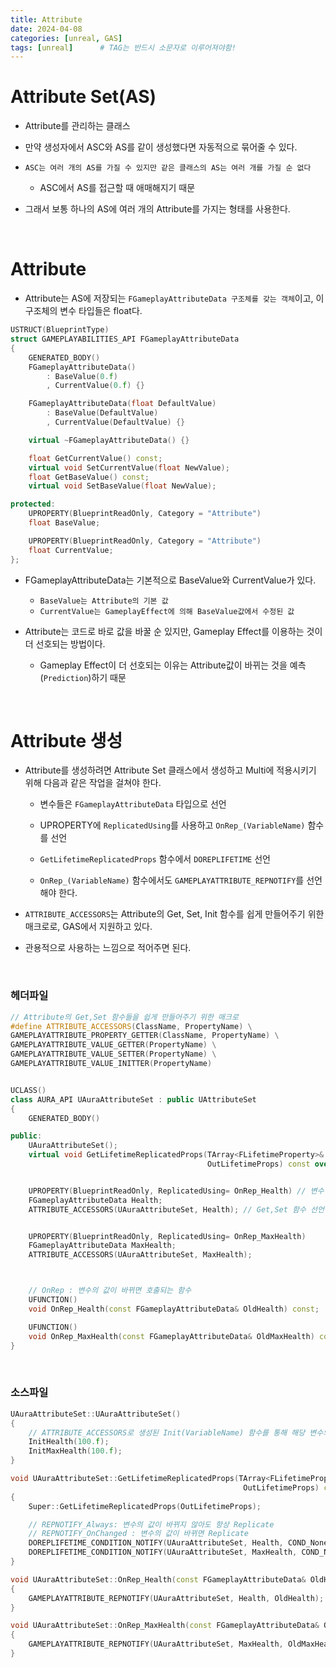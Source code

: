 ```yaml
---
title: Attribute
date: 2024-04-08
categories: [unreal, GAS]
tags: [unreal]		# TAG는 반드시 소문자로 이루어져야함!
---
```


**Attribute Set(AS)**
=============

* Attribute를 관리하는 클래스

* 만약 생성자에서 ASC와 AS를 같이 생성했다면 자동적으로 묶어줄 수 있다.

* `ASC는 여러 개의 AS를 가질 수 있지만 같은 클래스의 AS는 여러 개를 가질 순 없다`

  * ASC에서 AS를 접근할 때 애매해지기 때문

* 그래서 보통 하나의 AS에 여러 개의 Attribute를 가지는 형태를 사용한다.

<br>

**Attribute**
=========

* Attribute는 AS에 저장되는 `FGameplayAttributeData 구조체를 갖는 객체`이고, 이 구조체의 변수 타입들은 float다.

```c++
USTRUCT(BlueprintType)
struct GAMEPLAYABILITIES_API FGameplayAttributeData
{
	GENERATED_BODY()
	FGameplayAttributeData()
		: BaseValue(0.f)
		, CurrentValue(0.f)	{}

	FGameplayAttributeData(float DefaultValue)
		: BaseValue(DefaultValue)
		, CurrentValue(DefaultValue) {}

	virtual ~FGameplayAttributeData() {}

	float GetCurrentValue() const;
	virtual void SetCurrentValue(float NewValue);
	float GetBaseValue() const;
	virtual void SetBaseValue(float NewValue);

protected:
	UPROPERTY(BlueprintReadOnly, Category = "Attribute")
	float BaseValue;

	UPROPERTY(BlueprintReadOnly, Category = "Attribute")
	float CurrentValue;
};
```

* FGameplayAttributeData는 기본적으로 BaseValue와 CurrentValue가 있다.

  * `BaseValue는 Attribute의 기본 값`
  * `CurrentValue는 GameplayEffect에 의해 BaseValue값에서 수정된 값`


* Attribute는 코드로 바로 값을 바꿀 순 있지만, Gameplay Effect를 이용하는 것이 더 선호되는 방법이다.

  * Gameplay Effect이 더 선호되는 이유는 Attribute값이 바뀌는 것을 예측(`Prediction`)하기 때문


<br>

**Attribute 생성**
============

* Attribute를 생성하려면 Attribute Set 클래스에서 생성하고 Multi에 적용시키기 위해 다음과 같은 작업을 걸쳐야 한다.

  * 변수들은 `FGameplayAttributeData` 타입으로 선언

  * UPROPERTY에 `ReplicatedUsing`를 사용하고 `OnRep_(VariableName)` 함수를 선언

  * `GetLifetimeReplicatedProps` 함수에서 `DOREPLIFETIME` 선언

  * `OnRep_(VariableName)` 함수에서도 `GAMEPLAYATTRIBUTE_REPNOTIFY`를 선언해야 한다.

* `ATTRIBUTE_ACCESSORS`는 Attribute의 Get, Set, Init 함수를 쉽게 만들어주기 위한 매크로로, GAS에서 지원하고 있다.

* 관용적으로 사용하는 느낌으로 적어주면 된다.


<br>

### 헤더파일

```c++
// Attribute의 Get,Set 함수들을 쉽게 만들어주기 위한 매크로
#define ATTRIBUTE_ACCESSORS(ClassName, PropertyName) \
GAMEPLAYATTRIBUTE_PROPERTY_GETTER(ClassName, PropertyName) \
GAMEPLAYATTRIBUTE_VALUE_GETTER(PropertyName) \
GAMEPLAYATTRIBUTE_VALUE_SETTER(PropertyName) \
GAMEPLAYATTRIBUTE_VALUE_INITTER(PropertyName)


UCLASS()
class AURA_API UAuraAttributeSet : public UAttributeSet
{
	GENERATED_BODY()

public:
    UAuraAttributeSet();
	virtual void GetLifetimeReplicatedProps(TArray<FLifetimeProperty>& 
                                            OutLifetimeProps) const override;


	UPROPERTY(BlueprintReadOnly, ReplicatedUsing= OnRep_Health) // 변수 Replicate
	FGameplayAttributeData Health;
	ATTRIBUTE_ACCESSORS(UAuraAttributeSet, Health); // Get,Set 함수 선언


	UPROPERTY(BlueprintReadOnly, ReplicatedUsing= OnRep_MaxHealth)
	FGameplayAttributeData MaxHealth;
	ATTRIBUTE_ACCESSORS(UAuraAttributeSet, MaxHealth);



	// OnRep : 변수의 값이 바뀌면 호출되는 함수
	UFUNCTION()
	void OnRep_Health(const FGameplayAttributeData& OldHealth) const;

	UFUNCTION()
	void OnRep_MaxHealth(const FGameplayAttributeData& OldMaxHealth) const;
}
```

<br>

### 소스파일

```c++
UAuraAttributeSet::UAuraAttributeSet()
{
    // ATTRIBUTE_ACCESSORS로 생성된 Init(VariableName) 함수를 통해 해당 변수의 값을 초기화
	InitHealth(100.f);
    InitMaxHealth(100.f);
}

void UAuraAttributeSet::GetLifetimeReplicatedProps(TArray<FLifetimeProperty>& 
                                                    OutLifetimeProps) const
{
	Super::GetLifetimeReplicatedProps(OutLifetimeProps);

	// REPNOTIFY_Always: 변수의 값이 바뀌지 않아도 항상 Replicate
	// REPNOTIFY_OnChanged : 변수의 값이 바뀌면 Replicate 
	DOREPLIFETIME_CONDITION_NOTIFY(UAuraAttributeSet, Health, COND_None, REPNOTIFY_Always);
	DOREPLIFETIME_CONDITION_NOTIFY(UAuraAttributeSet, MaxHealth, COND_None, REPNOTIFY_Always);
}

void UAuraAttributeSet::OnRep_Health(const FGameplayAttributeData& OldHealth) const
{
	GAMEPLAYATTRIBUTE_REPNOTIFY(UAuraAttributeSet, Health, OldHealth);
}

void UAuraAttributeSet::OnRep_MaxHealth(const FGameplayAttributeData& OldMaxHealth) const
{
	GAMEPLAYATTRIBUTE_REPNOTIFY(UAuraAttributeSet, MaxHealth, OldMaxHealth);
}
```